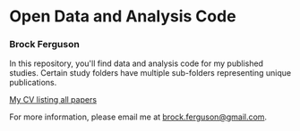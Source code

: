 # Open Data and Analysis Code
### Brock Ferguson

In this repository, you'll find data and analysis code for my published studies. Certain study folders have multiple sub-folders representing unique publications.

[My CV listing all papers](http://brockferguson.com/brock-ferguson-cv.pdf)

For more information, please email me at brock.ferguson@gmail.com.
